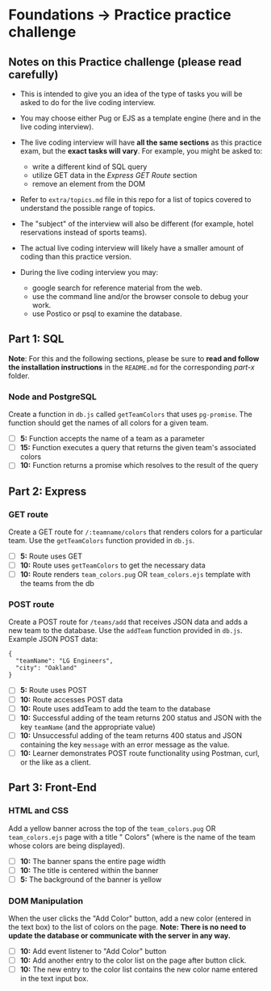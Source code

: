 # Foundations -> Practice practice challenge

## Notes on this Practice challenge (please read carefully)

- This is intended to give you an idea of the type of tasks you will be asked to do for the live coding interview.

- You may choose either Pug or EJS as a template engine (here and in the live coding interview).

- The live coding interview will have __all the same sections__ as this practice exam, but the __exact tasks will vary__. For example, you might be asked to:
  - write a different kind of SQL query
  - utilize GET data in the *Express GET Route* section
  - remove an element from the DOM

- Refer to `extra/topics.md` file in this repo for a list of topics covered to understand the possible range of topics.

- The "subject" of the interview will also be different (for example, hotel reservations instead of sports teams).

- The actual live coding interview will likely have a smaller amount of coding than this practice version.

- During the live coding interview you may:

  - google search for reference material from the web.
  - use the command line and/or the browser console to debug your work.
  - use Postico or psql to examine the database.

## Part 1: SQL

__Note__: For this and the following sections, please be sure to __read and follow the installation instructions__ in the `README.md` for the corresponding *part-x* folder.

### Node and PostgreSQL

Create a function in `db.js` called `getTeamColors` that uses `pg-promise`. The function should get the names of all colors for a given team.

  - [ ] __5:__ Function accepts the name of a team as a parameter
  - [ ] __15:__ Function executes a query that returns the given team's associated colors
  - [ ] __10:__ Function returns a promise which resolves to the result of the query

## Part 2: Express

### GET route
Create a GET route for `/:teamname/colors` that renders colors for a particular team. Use the `getTeamColors` function provided in `db.js`.

- [ ] __5:__ Route uses GET
- [ ] __10:__ Route uses `getTeamColors` to get the necessary data
- [ ] __10:__ Route renders `team_colors.pug` OR `team_colors.ejs` template with the teams from the db

### POST route
Create a POST route for `/teams/add` that receives JSON data and adds a new team to the database. Use the `addTeam` function provided in `db.js`. Example JSON POST data:

```
{
  "teamName": "LG Engineers",
  "city": "Oakland"
}
```

- [ ] __5:__ Route uses POST
- [ ] __10:__ Route accesses POST data
- [ ] __10:__ Route uses addTeam to add the team to the database
- [ ] __10:__ Successful adding of the team returns 200 status and JSON with the key `teamName` (and the appropriate value)
- [ ] __10:__ Unsuccessful adding of the team returns 400 status and JSON containing the key `message` with an error message as the value.
- [ ] __10:__ Learner demonstrates POST route functionality using Postman, curl, or the like as a client.

## Part 3: Front-End

### HTML and CSS
Add a yellow banner across the top of the `team_colors.pug` OR `team_colors.ejs` page with a title "<teamName> Colors" (where <teamName> is the name of the team whose colors are being displayed).

- [ ] __10:__ The banner spans the entire page width
- [ ] __10:__ The title is centered within the banner
- [ ] __5:__ The background of the banner is yellow

### DOM Manipulation
When the user clicks the "Add Color" button, add a new color (entered in the text box) to the list of colors on the page. __Note: There is no need to update the database or communicate with the server in any way.__

- [ ] __10:__ Add event listener to "Add Color" button
- [ ] __10:__ Add another entry to the color list on the page after button click.
- [ ] __10:__ The new entry to the color list contains the new color name entered in the text input box.

